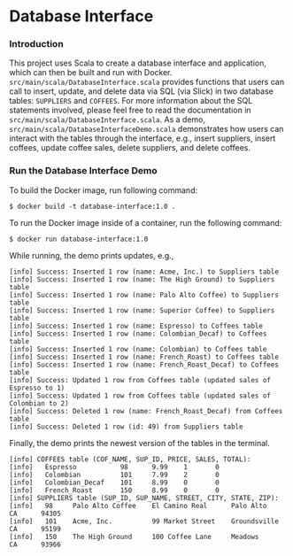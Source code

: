 # Database Interface
### Introduction
This project uses Scala to create a database interface and application, which can then be built and run with Docker. `src/main/scala/DatabaseInterface.scala` provides functions that users can call to insert, update, and delete data via SQL (via Slick) in two database tables: `SUPPLIERS` and `COFFEES`. For more information about the SQL statements involved, please feel free to read the documentation in `src/main/scala/DatabaseInterface.scala`. As a demo, `src/main/scala/DatabaseInterfaceDemo.scala` demonstrates how users can interact with the tables through the interface, e.g., insert suppliers, insert coffees, update coffee sales, delete suppliers, and delete coffees.
### Run the Database Interface Demo
To build the Docker image, run following command:   
```
$ docker build -t database-interface:1.0 .
```  
To run the Docker image inside of a container, run the following command:  
```
$ docker run database-interface:1.0
```
While running, the demo prints updates, e.g., 
```
[info] Success: Inserted 1 row (name: Acme, Inc.) to Suppliers table
[info] Success: Inserted 1 row (name: The High Ground) to Suppliers table
[info] Success: Inserted 1 row (name: Palo Alto Coffee) to Suppliers table
[info] Success: Inserted 1 row (name: Superior Coffee) to Suppliers table
[info] Success: Inserted 1 row (name: Espresso) to Coffees table
[info] Success: Inserted 1 row (name: Colombian_Decaf) to Coffees table
[info] Success: Inserted 1 row (name: Colombian) to Coffees table
[info] Success: Inserted 1 row (name: French_Roast) to Coffees table
[info] Success: Inserted 1 row (name: French_Roast_Decaf) to Coffees table
[info] Success: Updated 1 row from Coffees table (updated sales of Espresso to 1)
[info] Success: Updated 1 row from Coffees table (updated sales of Colombian to 2)
[info] Success: Deleted 1 row (name: French_Roast_Decaf) from Coffees table
[info] Success: Deleted 1 row (id: 49) from Suppliers table
```
Finally, the demo prints the newest version of the tables in the terminal.
```
[info] COFFEES table (COF_NAME, SUP_ID, PRICE, SALES, TOTAL):
[info]   Espresso           98      9.99    1       0
[info]   Colombian          101     7.99    2       0
[info]   Colombian_Decaf    101     8.99    0       0
[info]   French_Roast       150     8.99    0       0
[info] SUPPLIERS table (SUP_ID, SUP_NAME, STREET, CITY, STATE, ZIP):
[info]   98     Palo Alto Coffee    El Camino Real      Palo Alto       CA      94305
[info]   101    Acme, Inc.          99 Market Street    Groundsville    CA      95199
[info]   150    The High Ground     100 Coffee Lane     Meadows         CA      93966
```
